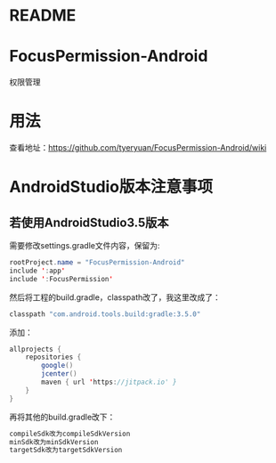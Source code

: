 # README

# FocusPermission-Android

权限管理

# 用法

查看地址：https://github.com/tyeryuan/FocusPermission-Android/wiki

# AndroidStudio版本注意事项
## 若使用AndroidStudio3.5版本
需要修改settings.gradle文件内容，保留为:
```java
rootProject.name = "FocusPermission-Android"
include ':app'
include ':FocusPermission'
```

然后将工程的build.gradle，classpath改了，我这里改成了：
```java
classpath "com.android.tools.build:gradle:3.5.0"
```
添加：
```java
allprojects {
    repositories {
        google()
        jcenter()
        maven { url 'https://jitpack.io' }
    }
}
```

再将其他的build.gradle改下：
```java
compileSdk改为compileSdkVersion
minSdk改为minSdkVersion
targetSdk改为targetSdkVersion
```

